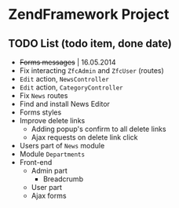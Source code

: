 ZendFramework Project
=======================

TODO List (todo item, done date)
------------

+ ~~Forms messages~~ | 16.05.2014
+ Fix interacting `ZfcAdmin` and `ZfcUser` (routes)
+ `Edit` action, `NewsController`
+ `Edit` action, `CategoryController`
+ Fix `News` routes
+ Find and install News Editor
+ Forms styles
+ Improve delete links
  + Adding popup's confirm to all delete links
  + Ajax requests on delete link click
+ Users part of `News` module
+ Module `Departments`
+ Front-end
  + Admin part
    + Breadcrumb
  + User part
  + Ajax forms